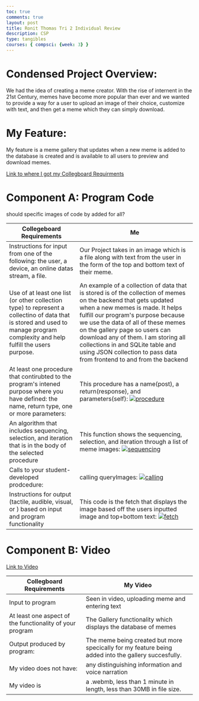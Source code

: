 ```yaml
---
toc: true
comments: true
layout: post
title: Ronit Thomas Tri 2 Individual Review
description: CSP
type: tangibles
courses: { compsci: {week: 3} }
---
```


# Condensed Project Overview:

We had the idea of creating a meme creator. With the rise of internent in the 21st Century, memes have become more popular than ever and we wanted to provide a way for a user to upload an image of their choice, customize with text, and then get a meme which they can simply download. 

# My Feature:

My feature is a meme gallery that updates when a new meme is added to the database is created and is available to all users to preview and download memes. 

[Link to where I got my Collegboard Requirments](https://apcentral.collegeboard.org/media/pdf/ap-csp-student-task-directions.pdf)


# Component A: Program Code
should specific images of code by added for all?

| Collegeboard Requirements | Me |
|------------------|------------------|
| Instructions for input from one of the following: the user, a device, an online datas stream, a file.  | Our Project takes in an image which is a file along with text from the user in the form of the top and bottom text of their meme.  |
| Use of at least one list (or other collection type) to represent a collectino of data that is stored and used to manage program complexity and help fulfill the users purpose.  | An example of a collection of data that is stored is of the collection of memes on the backend that gets updated when a new memes is made. It helps fulfill our program's purpose because we use the data of all of these memes on the gallery page so users can download any of them. I am storing all collections in and SQLite table and using JSON collection to pass data from frontend to and from the backend|
| At least one procedure that contirubted to the program's intened purpose where you have defined: the name, return type, one or more parameters:  | This procedure has a name(post), a return(response), and parameters(self): <a href="https://ibb.co/pjDPHxs"><img src="https://i.ibb.co/d49cNr3/procedure.png" alt="procedure" border="0"></a>  |
| An algorithm that includes sequencing, selection, and iteration that is in the body of the selected procedure  | This function shows the sequencing, selection, and iteration through a list of meme images: <a href="https://ibb.co/Zg02DK5"><img src="https://i.ibb.co/3FnRZW2/sequencing.png" alt="sequencing" border="0"></a>  |
| Calls to your student-developed prodcedure:  | calling queryImages: <a href="https://imgbb.com/"><img src="https://i.ibb.co/SnW6Kyf/calling.png" alt="calling" border="0"></a>  |
| Instructions for output (tactile, audible, visual, or ) based on input and program functionality  | This code is the fetch that displays the image based off the users inputted image and top+bottom text: <a href="https://ibb.co/Q8WJmkJ"><img src="https://i.ibb.co/28zFKSF/fetch.png" alt="fetch" border="0"></a>  |




# Component B: Video

[Link to Video](https://drive.google.com/file/d/1ZfDdQ5x0vMFbANHlCg8nE2eyQTTgQG3Z/view?usp=sharing)


| Collegboard Requirements | My Video |
|------------------|------------------|
| Input to program  | Seen in video, uploading meme and entering text  |
| At least one aspect of the functionality of your program| The Gallery functionality which displays the database of memes  |
| Output produced by program:  | The meme being created but more specically for my feature being added into the gallery succesfully.  |
| My video does not have: | any distinguishing information and voice narration  |
| My video is | a .webmb, less than 1 minute in length, less than 30MB in file size.  |